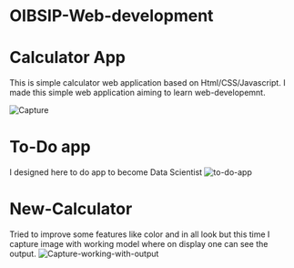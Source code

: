 # OIBSIP-Web-development
# Calculator App
This is simple calculator web application based on Html/CSS/Javascript.
I made this simple web application aiming to learn web-developemnt.

![Capture](https://github.com/user-attachments/assets/eeb421c4-fa8a-4e4f-8c4a-ee694ef61a4b)

# To-Do app
I designed here to do app to become Data Scientist
![to-do-app](https://github.com/user-attachments/assets/e5e425fc-8667-4e8d-aa5f-6150668de4e9)

# New-Calculator
Tried to improve some features like color and in all look but this time I capture image with working model where on display one can see the output.
![Capture-working-with-output](https://github.com/user-attachments/assets/8a2aae49-4519-4b3f-b456-850dc4c150f4)
